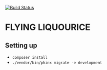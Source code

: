 [![Build Status](https://travis-ci.org/WeCamp/flyingliquourice.svg?branch=travis)](https://travis-ci.org/WeCamp/flyingliquourice)

# FLYING LIQUOURICE

## Setting up

* `composer install`
* `./vendor/bin/phinx migrate -e development`
